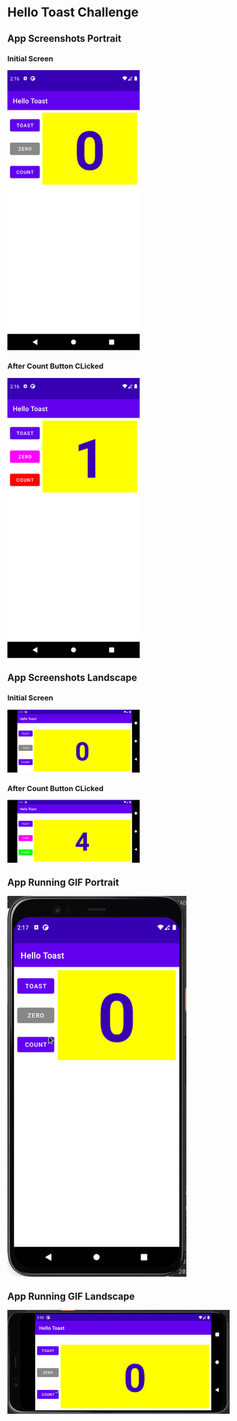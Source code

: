 # Hello Toast Challenge

## App Screenshots Portrait

### Initial Screen

<img src="./initial_screen.png" width=300/>

### After Count Button CLicked

<img src="./after_count_btn_clicked.png" width=300/>

## App Screenshots Landscape

### Initial Screen

<img src="./initial_screen_land.png" width=300/>

### After Count Button CLicked

<img src="./after_count_btn_clicked_land.png" width=300/>

## App Running GIF Portrait

![](./hello_toast.gif)

## App Running GIF Landscape

![](./hello_toast_land.gif)
